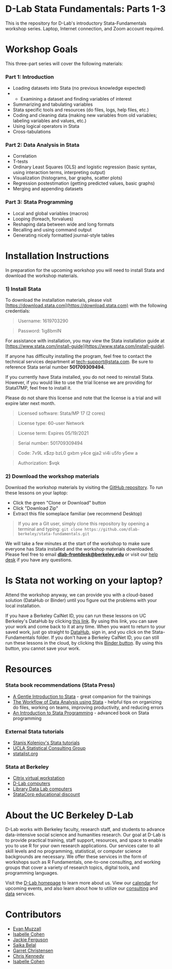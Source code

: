 # D-Lab Stata Fundamentals: Parts 1-3

This is the repository for D-Lab's introductory Stata-Fundamentals workshop series. Laptop, Internet connection, and Zoom account required.

# Workshop Goals

This three-part series will cover the following materials:

### Part 1:  Introduction
* Loading datasets into Stata (no previous knowledge expected)
* * Examining a dataset and finding variables of interest
* Summarizing and tabulating variables
* Stata specific tools and resources (do files, logs, help files, etc.)
* Coding and cleaning data (making new variables from old variables; labeling variables and values, etc.)
* Using logical operators in Stata
* Cross-tabulations

### Part 2: Data Analysis in Stata 
* Correlation
* T-tests
* Ordinary Least Squares (OLS) and logistic regression (basic syntax, using interaction terms, interpreting output)
* Visualization (histograms, bar graphs, scatter plots)
* Regression postestimation (getting predicted values, basic graphs)
* Merging and appending datasets

### Part 3: Stata Programming
* Local and global variables (macros)
* Looping (foreach, forvalues)
* Reshaping data between wide and long formats
* Recalling and using command output
* Generating nicely formatted journal-style tables

# Installation Instructions

In preparation for the upcoming workshop you will need to install Stata and download the workshop materials.

### 1) Install Stata

To download the installation materials, please visit [https://download.stata.com](https://download.stata.com) with the following credentials:

> Username:  1619703290

> Password:  1ig8bmIN

For assistance with installation, you may view the Stata installation
guide at [https://www.stata.com/install-guide](https://www.stata.com/install-guide). 

If anyone has difficulty installing the program, feel free to contact the technical services department at [tech-support@stata.com](tech-support@stata.com). Be sure to reference Stata serial number **501709309494**.

If you currently have Stata installed, you do not need to reinstall Stata. However, if you would like to use the trial license we are providing for Stata17MP, feel free to install it.

Please do not share this license and note that the license is a trial and will expire later next month.

> Licensed software: Stata/MP 17 (2 cores)

> License type: 60-user Network

> License term: Expires 05/19/2021

> Serial number: 501709309494

> Code: 7v9L x$zp bzL0 gxbm y4ce gja2 vi4i u5fo y5ew a

> Authorization: $vqk

### 2) Download the workshop materials

Download the workshop materials by visiting the [GitHub repository](https://github.com/dlab-berkeley/stata-fundamentals). To run these lessons on your laptop: 

* Click the green "Clone or Download" button
* Click "Download Zip"
* Extract this file someplace familiar (we recommend Desktop) 

> If you are a Git user, simply clone this repository by opening a terminal and typing: `git clone https://github.com/dlab-berkeley/stata-fundamentals.git`

We will take a few minutes at the start of the workshop to make sure everyone has Stata installed and the workshop materials downloaded. Please feel free to email **dlab-frontdesk@berkeley.edu** or visit our [help desk](https://dlab.berkeley.edu/frontdesk) if you have any questions.

# Is Stata not working on your laptop?

Attend the workshop anyway, we can provide you with a cloud-based solution (DataHub or Binder) until you figure out the problems with your local installation. 

If you have a Berkeley CalNet ID, you can run these lessons on UC Berkeley's DataHub by clicking [this link](https://datahub.berkeley.edu/hub/user-redirect/git-pull?repo=https%3A%2F%2Fgithub.com%2Fdlab-berkeley%2Fpython-fundamentals&urlpath=tree%2Fpython-fundamentals%2F). By using this link, you can save your work and come back to it at any time. When you want to return to your saved work, just go straight to [DataHub](https://datahub.berkeley.edu), sign in, and you click on the Stata-Fundamentals folder.
If you don't have a Berkeley CalNet ID, you can still run these lessons in the cloud, by clicking this [Binder button](https://mybinder.org/v2/gh/dlab-berkeley/python-fundamentals/master). By using this button, you cannot save your work. 


# Resources

### Stata book recommendations (Stata Press)
* [A Gentle Introduction to Stata](http://www.stata-press.com/books/gentle-introduction-to-stata/) - great companion for the trainings
* [The Workflow of Data Analysis using Stata](http://www.stata-press.com/books/workflow-data-analysis-stata/) - helpful tips on organizing do files, working on teams, improving productivity, and reducing errors
* [An Introduction to Stata Programming](http://www.stata-press.com/books/introduction-stata-programming/) - advanced book on Stata programming

### External Stata tutorials
* [Stanis Koleniov's Stata tutorials](http://web.missouri.edu/~kolenikovs/stata/Duke/)
* [UCLA Statistical Consulting Group](https://stats.idre.ucla.edu/stata/)
* [statalist.org](http://www.statalist.org/)

### Stata at Berkeley

* [Citrix virtual workstation](http://ist.berkeley.edu/is/platforms/citrix)
* [D-Lab computers](http://dlab.berkeley.edu/space)
* [Library Data Lab computers](http://www.lib.berkeley.edu/libraries/data-lab)
* [StataCorp educational discount](http://www.stata.com/order/new/edu/gradplans/student-pricing/)

# About the UC Berkeley D-Lab
D-Lab works with Berkeley faculty, research staff, and students to advance data-intensive social science and humanities research. Our goal at D-Lab is to provide practical training, staff support, resources, and space to enable you to use R for your own research applications. Our services cater to all skill levels and no programming, statistical, or computer science backgrounds are necessary. We offer these services in the form of workshops such as R Fundamentals, one-to-one consulting, and working groups that cover a variety of research topics, digital tools, and programming languages.  

Visit the [D-Lab homepage](http://dlab.berkeley.edu/) to learn more about us. View our [calendar](http://dlab.berkeley.edu/calendar-node-field-date) for upcoming events, and also learn about how to utilize our [consulting](http://dlab.berkeley.edu/consulting) and [data](http://dlab.berkeley.edu/data-resources) services. 

# Contributors

* [Evan Muzzall](https://dlab.berkeley.edu/people/evan-muzzall)
* [Isabelle Cohen](http://dlab.berkeley.edu/people/isabelle-cohen)
* [Jackie Ferguson](https://dlab.berkeley.edu/people/jackie-ferguson)
* [Saika Belal](https://dlab.berkeley.edu/people/saika-belal)
* [Garret Christensen](https://dlab.berkeley.edu/people/garret-christensen)
* [Chris Kennedy](https://dlab.berkeley.edu/people/chris-kennedy)
* [Isabelle Cohen](https://dlab.berkeley.edu/people/isabelle-cohen)

